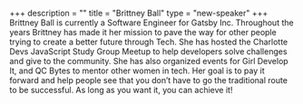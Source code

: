 +++
description = ""
title = "Brittney Ball"
type = "new-speaker"
+++
Brittney Ball is currently a Software Engineer for Gatsby Inc. Throughout the years Brittney has made it her mission to pave the way for other people trying to create a better future through Tech. She has hosted the Charlotte Devs JavaScript Study Group Meetup to help developers solve challenges and give to the community. She has also organized events for Girl Develop It, and QC Bytes to mentor other women in tech. Her goal is to pay it forward and help people see that you don’t have to go the traditional route to be successful. As long as you want it, you can achieve it!